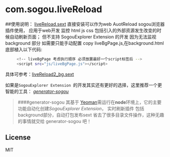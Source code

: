 # com.sogou.liveReload
##使用说明：
[liveReload.sext](https://github.com/goodwjf/com.sogou.liveReload/tree/master/sext/liveReload.sext)
直接安装可以作为web AuotReload sogou浏览器插件使用，
应用于web开发 监控 html js css 包括引入的外部资源发生改变的时候自动刷新页面；
但不支持 SogouExplorer Extension 的开发 因为无法监视 background 部分 如需要只能手动配置
copy liveBgPage.js,在background.html底部植入以下代码:
```bash
     <!-- liveBgPage 考虑执行顺序 必须放置最好一个script标签后 -->
     <script src="js/liveBgPage.js"></script>
```
具体可参考：[liveReload2_bg.sext](https://github.com/goodwjf/com.sogou.liveReload/tree/master/sext/liveReload2_bg.sext)

如果是`SogouExplorer Extension `的开发其实还有更好的选择，这里推荐一个更智能的工具：
[*generator-sogou*](https://github.com/goodwjf/generator-sogou) 
 
> ####generator-sogou
其基于 [Yeoman](http://yeoman.io)需运行在**node**环境上，它的主要功能自动化创建*SogouExplorer Extension*，
实时刷新插件 包括 background部分，自动打包发布sext 省去了很多目录文件操作，这种无趣的事情就交给 generator-sogou 吧！
 
## License

MIT





